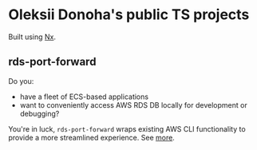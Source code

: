 # Oleksii Donoha's public TS projects

Built using [Nx](https://nx.dev).

## rds-port-forward

Do you:

- have a fleet of ECS-based applications
- want to conveniently access AWS RDS DB locally for development or debugging?

You're in luck, `rds-port-forward` wraps existing AWS CLI functionality to provide a more streamlined experience. See [more](./libs/rds-port-forward/README.md).
